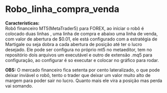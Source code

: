 # Robo_linha_compra_venda

<strong>Características:</strong><br>
Robô financeiro MT5(MetaTrader5) para FOREX, ao iníciar o robô é colocado duas linhas , uma linha de compra e abaixo uma linha de venda, com valor de abertura de $0.01, ele está configurado com a estratégia de Martigale ou seja dobra a cada abertura de posição até ter o lucro desejado.
Ele pode ser configura no próprio mt5 no metaeditor, tem no repositório dois arquivos um executável e outro de extensão .mq5 para configuração, ao configurar é so executar e colocar no gráfico para rodar.

<Strong>OBS:</Strong> O mercado financeiro fica setenta por cento lateralizado, o que pode deixar inviável o robô, tento o trader que deixar um valor muito alto de margem para poder sair no lucro. Quanto mais ele vira a posição mas perda vai somando.
